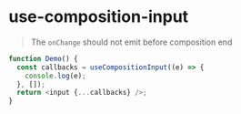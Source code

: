 # use-composition-input

> The `onChange` should not emit before composition end

```typescript
function Demo() {
  const callbacks = useCompositionInput((e) => {
    console.log(e);
  }, []);
  return <input {...callbacks} />;
}
```
